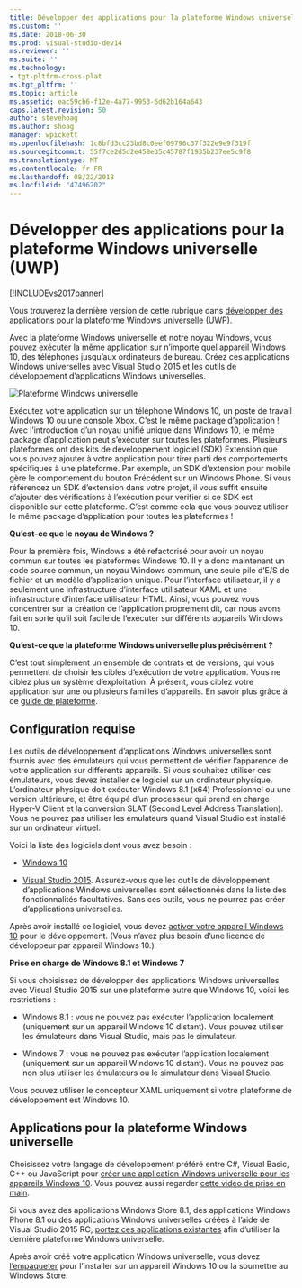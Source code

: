 ```yaml
---
title: Développer des applications pour la plateforme Windows universelle (UWP) | Microsoft Docs
ms.custom: ''
ms.date: 2018-06-30
ms.prod: visual-studio-dev14
ms.reviewer: ''
ms.suite: ''
ms.technology:
- tgt-pltfrm-cross-plat
ms.tgt_pltfrm: ''
ms.topic: article
ms.assetid: eac59cb6-f12e-4a77-9953-6d62b164a643
caps.latest.revision: 50
author: stevehoag
ms.author: shoag
manager: wpickett
ms.openlocfilehash: 1c8bfd3cc23bd8c0eef09796c37f322e9e9f319f
ms.sourcegitcommit: 55f7ce2d5d2e458e35c45787f1935b237ee5c9f8
ms.translationtype: MT
ms.contentlocale: fr-FR
ms.lasthandoff: 08/22/2018
ms.locfileid: "47496202"
---
```

# <a name="develop-apps-for-the-universal-windows-platform-uwp"></a>Développer des applications pour la plateforme Windows universelle (UWP)
[!INCLUDE[vs2017banner](../includes/vs2017banner.md)]

Vous trouverez la dernière version de cette rubrique dans [développer des applications pour la plateforme Windows universelle (UWP)](https://docs.microsoft.com/visualstudio/cross-platform/develop-apps-for-the-universal-windows-platform-uwp).  
  
  
Avec la plateforme Windows universelle et notre noyau Windows, vous pouvez exécuter la même application sur n’importe quel appareil Windows 10, des téléphones jusqu’aux ordinateurs de bureau. Créez ces applications Windows universelles avec Visual Studio 2015 et les outils de développement d’applications Windows universelles.  
  
 ![Plateforme Windows universelle](../cross-platform/media/uwp-coreextensions.png "UWP_CoreExtensions")  
  
 Exécutez votre application sur un téléphone Windows 10, un poste de travail Windows 10 ou une console Xbox. C’est le même package d’application ! Avec l’introduction d’un noyau unifié unique dans Windows 10, le même package d’application peut s’exécuter sur toutes les plateformes. Plusieurs plateformes ont des kits de développement logiciel (SDK) Extension que vous pouvez ajouter à votre application pour tirer parti des comportements spécifiques à une plateforme. Par exemple, un SDK d’extension pour mobile gère le comportement du bouton Précédent sur un Windows Phone. Si vous référencez un SDK d’extension dans votre projet, il vous suffit ensuite d’ajouter des vérifications à l’exécution pour vérifier si ce SDK est disponible sur cette plateforme. C’est comme cela que vous pouvez utiliser le même package d’application pour toutes les plateformes !  
  
 **Qu’est-ce que le noyau de Windows ?**  
  
 Pour la première fois, Windows a été refactorisé pour avoir un noyau commun sur toutes les plateformes Windows 10. Il y a donc maintenant un code source commun, un noyau Windows commun, une seule pile d’E/S de fichier et un modèle d’application unique. Pour l’interface utilisateur, il y a seulement une infrastructure d’interface utilisateur XAML et une infrastructure d’interface utilisateur HTML. Ainsi, vous pouvez vous concentrer sur la création de l’application proprement dit, car nous avons fait en sorte qu’il soit facile de l’exécuter sur différents appareils Windows 10.  
  
 **Qu’est-ce que la plateforme Windows universelle plus précisément ?**  
  
 C’est tout simplement un ensemble de contrats et de versions, qui vous permettent de choisir les cibles d’exécution de votre application. Vous ne ciblez plus un système d’exploitation. À présent, vous ciblez votre application sur une ou plusieurs familles d’appareils. En savoir plus grâce à ce [guide de plateforme](http://msdn.microsoft.com/library/windows/apps/dn894631.aspx).  
  
## <a name="requirements"></a>Configuration requise  
 Les outils de développement d’applications Windows universelles sont fournis avec des émulateurs qui vous permettent de vérifier l’apparence de votre application sur différents appareils. Si vous souhaitez utiliser ces émulateurs, vous devez installer ce logiciel sur un ordinateur physique. L’ordinateur physique doit exécuter Windows 8.1 (x64) Professionnel ou une version ultérieure, et être équipé d’un processeur qui prend en charge Hyper-V Client et la conversion SLAT (Second Level Address Translation). Vous ne pouvez pas utiliser les émulateurs quand Visual Studio est installé sur un ordinateur virtuel.  
  
 Voici la liste des logiciels dont vous avez besoin :  
  
-   [Windows 10](http://windows.microsoft.com/windows/downloads)  
  
-   [Visual Studio 2015](http://go.microsoft.com/fwlink/p/?LinkId=526725). Assurez-vous que les outils de développement d’applications Windows universelles sont sélectionnés dans la liste des fonctionnalités facultatives. Sans ces outils, vous ne pourrez pas créer d’applications universelles.  
  
 Après avoir installé ce logiciel, vous devez [activer votre appareil Windows 10](https://msdn.microsoft.com/library/windows/apps/xaml/dn706236.aspx) pour le développement. (Vous n’avez plus besoin d’une licence de développeur par appareil Windows 10.)  
  
 **Prise en charge de Windows 8.1 et Windows 7**  
  
 Si vous choisissez de développer des applications Windows universelles avec Visual Studio 2015 sur une plateforme autre que Windows 10, voici les restrictions :  
  
-   Windows 8.1 : vous ne pouvez pas exécuter l’application localement (uniquement sur un appareil Windows 10 distant). Vous pouvez utiliser les émulateurs dans Visual Studio, mais pas le simulateur.  
  
-   Windows 7 : vous ne pouvez pas exécuter l’application localement (uniquement sur un appareil Windows 10 distant). Vous ne pouvez pas non plus utiliser les émulateurs ou le simulateur dans Visual Studio.  
  
 Vous pouvez utiliser le concepteur XAML uniquement si votre plateforme de développement est Windows 10.  
  
## <a name="universal-windows-apps"></a>Applications pour la plateforme Windows universelle  
 Choisissez votre langage de développement préféré entre C#, Visual Basic, C++ ou JavaScript pour [créer une application Windows universelle pour les appareils Windows 10](http://msdn.microsoft.com/library/windows/apps/xaml/dn609832.aspx#target_win10). Vous pouvez aussi regarder [cette vidéo de prise en main](http://channel9.msdn.com/Series/ConnectOn-Demand/229).  
  
 Si vous avez des applications Windows Store 8.1, des applications Windows Phone 8.1 ou des applications Windows universelles créées à l’aide de Visual Studio 2015 RC, [portez ces applications existantes](http://msdn.microsoft.com/library/windows/apps/xaml/mt238321.aspx) afin d’utiliser la dernière plateforme Windows universelle.  
  
 Après avoir créé votre application Windows universelle, vous devez [l’empaqueter](https://msdn.microsoft.com/library/windows/apps/hh454036.aspx) pour l’installer sur un appareil Windows 10 ou la soumettre au Windows Store.

